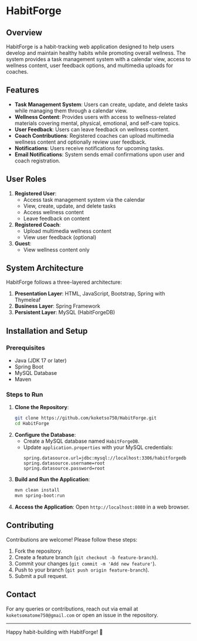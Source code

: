 # HabitForge

## Overview
HabitForge is a habit-tracking web application designed to help users develop and maintain healthy habits while promoting overall wellness. The system provides a task management system with a calendar view, access to wellness content, user feedback options, and multimedia uploads for coaches.

## Features
- **Task Management System**: Users can create, update, and delete tasks while managing them through a calendar view.
- **Wellness Content**: Provides users with access to wellness-related materials covering mental, physical, emotional, and self-care topics.
- **User Feedback**: Users can leave feedback on wellness content.
- **Coach Contributions**: Registered coaches can upload multimedia wellness content and optionally review user feedback.
- **Notifications**: Users receive notifications for upcoming tasks.
- **Email Notifications**: System sends email confirmations upon user and coach registration.

## User Roles
1. **Registered User**:
   - Access task management system via the calendar
   - View, create, update, and delete tasks
   - Access wellness content
   - Leave feedback on content
2. **Registered Coach**:
   - Upload multimedia wellness content
   - View user feedback (optional)
3. **Guest**:
   - View wellness content only

## System Architecture
HabitForge follows a three-layered architecture:
1. **Presentation Layer**: HTML, JavaScript, Bootstrap, Spring with Thymeleaf
2. **Business Layer**: Spring Framework
3. **Persistent Layer**: MySQL (HabitForgeDB)

## Installation and Setup
### Prerequisites
- Java (JDK 17 or later)
- Spring Boot
- MySQL Database
- Maven

### Steps to Run
1. **Clone the Repository**:
   ```sh
   git clone https://github.com/koketso750/HabitForge.git
   cd HabitForge
   ```
2. **Configure the Database**:
   - Create a MySQL database named `HabitForgeDB`.
   - Update `application.properties` with your MySQL credentials:
     ```properties
     spring.datasource.url=jdbc:mysql://localhost:3306/habitforgedb
     spring.datasource.username=root
     spring.datasource.password=root
     ```
3. **Build and Run the Application**:
   ```sh
   mvn clean install
   mvn spring-boot:run
   ```
4. **Access the Application**:
   Open `http://localhost:8080` in a web browser.

## Contributing
Contributions are welcome! Please follow these steps:
1. Fork the repository.
2. Create a feature branch (`git checkout -b feature-branch`).
3. Commit your changes (`git commit -m 'Add new feature'`).
4. Push to your branch (`git push origin feature-branch`).
5. Submit a pull request.

## Contact
For any queries or contributions, reach out via email at `koketsomatome750@gmail.com` or open an issue in the repository.

---
Happy habit-building with HabitForge! 🚀

